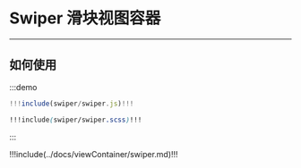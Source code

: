 # Swiper 滑块视图容器

---

## 如何使用

:::demo
```jsx
!!!include(swiper/swiper.js)!!!
```
```scss
!!!include(swiper/swiper.scss)!!!
```
:::

!!!include(../docs/viewContainer/swiper.md)!!!
